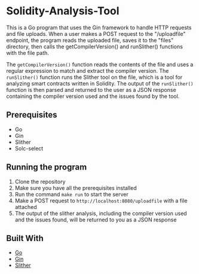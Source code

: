 # Solidity-Analysis-Tool

This is a Go program that uses the Gin framework to handle HTTP requests and file uploads. When a user makes a POST request to the "/uploadfile" endpoint, the program reads the uploaded file, saves it to the "files" directory, then calls the getCompilerVersion() and runSlither() functions with the file path. 

The `getCompilerVersion()` function reads the contents of the file and uses a regular expression to match and extract the compiler version. The `runSlither()` function runs the Slither tool on the file, which is a tool for analyzing smart contracts written in Solidity. The output of the `runSlither()` function is then parsed and returned to the user as a JSON response containing the compiler version used and the issues found by the tool.

## Prerequisites
* Go
* Gin
* Slither
* Solc-select

## Running the program
1. Clone the repository
2. Make sure you have all the prerequisites installed
3. Run the command `make run` to start the server
4. Make a POST request to `http://localhost:8080/uploadfile` with a file attached
5. The output of the slither analysis, including the compiler version used and the issues found, will be returned to you as a JSON response

## Built With
* [Go](https://golang.org/)
* [Gin](https://github.com/gin-gonic/gin)
* [Slither](https://github.com/crytic/slither)
